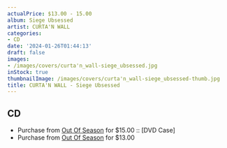 ```yaml
---
actualPrice: $13.00 - 15.00
album: Siege Ubsessed
artist: CURTA'N WALL
categories:
- CD
date: '2024-01-26T01:44:13'
draft: false
images:
- /images/covers/curta'n_wall-siege_ubsessed.jpg
inStock: true
thumbnailImage: /images/covers/curta'n_wall-siege_ubsessed-thumb.jpg
title: CURTA'N WALL - Siege Ubsessed
---
```


## CD
* Purchase from [Out Of Season](https://www.outofseasonlabel.com/products/curtan-wall-siege-ubsessed-cd-w-obi-dvd-case) for $15.00 :: [DVD Case]
* Purchase from [Out Of Season](https://www.outofseasonlabel.com/products/curtan-wall-siege-ubsessed-cd) for $13.00
